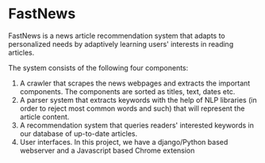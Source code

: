 # FastNews
FastNews is a news article recommendation system that adapts to personalized needs by adaptively learning users' interests in reading articles.

The system consists of the following four components:

1. A crawler that scrapes the news webpages and extracts the important components. The components are sorted as titles, text, dates etc.
2. A parser system that extracts keywords with the help of NLP libraries (in order to reject most common words and such) that will represent the article content.
3. A recommendation system that queries readers' interested keywords in our database of up-to-date articles.
4. User interfaces. In this project, we have a django/Python based webserver and a Javascript based Chrome extension
